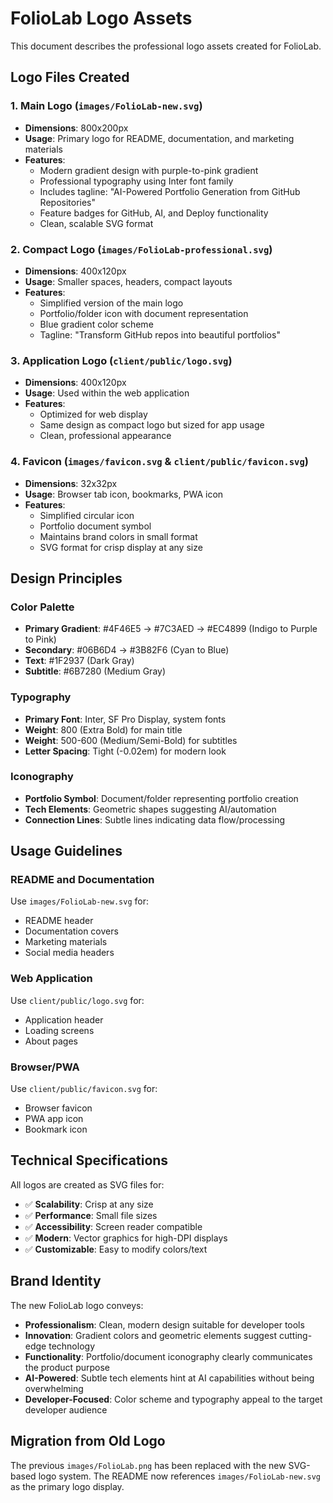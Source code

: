 # FolioLab Logo Assets

This document describes the professional logo assets created for FolioLab.

## Logo Files Created

### 1. Main Logo (`images/FolioLab-new.svg`)
- **Dimensions**: 800x200px
- **Usage**: Primary logo for README, documentation, and marketing materials
- **Features**: 
  - Modern gradient design with purple-to-pink gradient
  - Professional typography using Inter font family
  - Includes tagline: "AI-Powered Portfolio Generation from GitHub Repositories"
  - Feature badges for GitHub, AI, and Deploy functionality
  - Clean, scalable SVG format

### 2. Compact Logo (`images/FolioLab-professional.svg`)
- **Dimensions**: 400x120px
- **Usage**: Smaller spaces, headers, compact layouts
- **Features**:
  - Simplified version of the main logo
  - Portfolio/folder icon with document representation
  - Blue gradient color scheme
  - Tagline: "Transform GitHub repos into beautiful portfolios"

### 3. Application Logo (`client/public/logo.svg`)
- **Dimensions**: 400x120px
- **Usage**: Used within the web application
- **Features**:
  - Optimized for web display
  - Same design as compact logo but sized for app usage
  - Clean, professional appearance

### 4. Favicon (`images/favicon.svg` & `client/public/favicon.svg`)
- **Dimensions**: 32x32px
- **Usage**: Browser tab icon, bookmarks, PWA icon
- **Features**:
  - Simplified circular icon
  - Portfolio document symbol
  - Maintains brand colors in small format
  - SVG format for crisp display at any size

## Design Principles

### Color Palette
- **Primary Gradient**: #4F46E5 → #7C3AED → #EC4899 (Indigo to Purple to Pink)
- **Secondary**: #06B6D4 → #3B82F6 (Cyan to Blue)
- **Text**: #1F2937 (Dark Gray)
- **Subtitle**: #6B7280 (Medium Gray)

### Typography
- **Primary Font**: Inter, SF Pro Display, system fonts
- **Weight**: 800 (Extra Bold) for main title
- **Weight**: 500-600 (Medium/Semi-Bold) for subtitles
- **Letter Spacing**: Tight (-0.02em) for modern look

### Iconography
- **Portfolio Symbol**: Document/folder representing portfolio creation
- **Tech Elements**: Geometric shapes suggesting AI/automation
- **Connection Lines**: Subtle lines indicating data flow/processing

## Usage Guidelines

### README and Documentation
Use `images/FolioLab-new.svg` for:
- README header
- Documentation covers
- Marketing materials
- Social media headers

### Web Application
Use `client/public/logo.svg` for:
- Application header
- Loading screens
- About pages

### Browser/PWA
Use `client/public/favicon.svg` for:
- Browser favicon
- PWA app icon
- Bookmark icon

## Technical Specifications

All logos are created as SVG files for:
- ✅ **Scalability**: Crisp at any size
- ✅ **Performance**: Small file sizes
- ✅ **Accessibility**: Screen reader compatible
- ✅ **Modern**: Vector graphics for high-DPI displays
- ✅ **Customizable**: Easy to modify colors/text

## Brand Identity

The new FolioLab logo conveys:
- **Professionalism**: Clean, modern design suitable for developer tools
- **Innovation**: Gradient colors and geometric elements suggest cutting-edge technology
- **Functionality**: Portfolio/document iconography clearly communicates the product purpose
- **AI-Powered**: Subtle tech elements hint at AI capabilities without being overwhelming
- **Developer-Focused**: Color scheme and typography appeal to the target developer audience

## Migration from Old Logo

The previous `images/FolioLab.png` has been replaced with the new SVG-based logo system. The README now references `images/FolioLab-new.svg` as the primary logo display.